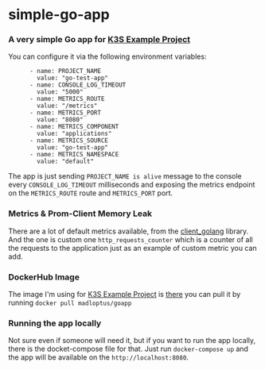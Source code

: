 # simple-go-app

### A very simple Go app for [K3S Example Project](https://github.com/madlopt/k3s-example-project ) 


You can configure it via the following environment variables:

          - name: PROJECT_NAME
            value: "go-test-app"
          - name: CONSOLE_LOG_TIMEOUT
            value: "5000"
          - name: METRICS_ROUTE
            value: "/metrics"
          - name: METRICS_PORT
            value: "8080"
          - name: METRICS_COMPONENT
            value: "applications"
          - name: METRICS_SOURCE
            value: "go-test-app"
          - name: METRICS_NAMESPACE
            value: "default"

The app is just sending `PROJECT_NAME is alive` message to the console every `CONSOLE_LOG_TIMEOUT` milliseconds and exposing the metrics endpoint on the `METRICS_ROUTE` route and `METRICS_PORT` port.

### Metrics & Prom-Client Memory Leak

There are a lot of default metrics available, from the [client_golang](https://github.com/prometheus/client_golang/) library. And the one is custom one ``http_requests_counter`` which is a counter of all the requests to the application just as an example of custom metric you can add.

### DockerHub Image

The image I'm using for [K3S Example Project](https://github.com/madlopt/k3s-example-project ) is [there](https://hub.docker.com/r/madloptus/goapp) you can pull it by running `docker pull madloptus/goapp`

### Running the app locally

Not sure even if someone will need it, but if you want to run the app locally, there is the docket-compose file for that. Just run `docker-compose up` and the app will be available on the `http://localhost:8080`. 

